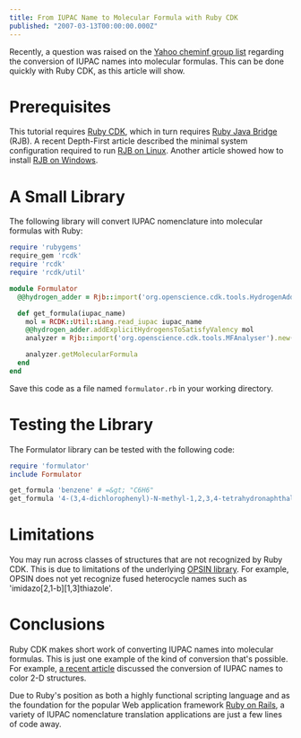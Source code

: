 ```yaml
---
title: From IUPAC Name to Molecular Formula with Ruby CDK
published: "2007-03-13T00:00:00.000Z"
---
```


Recently, a question was raised on the [Yahoo cheminf group list](http://tech.groups.yahoo.com/group/chemoinf/) regarding the conversion of IUPAC names into molecular formulas. This can be done quickly with Ruby CDK, as this article will show.

# Prerequisites

This tutorial requires [Ruby CDK](http://depth-first.com/articles/2006/10/30/agile-chemical-informatics-development-with-cdk-and-ruby-rcdk-0-3-0), which in turn requires [Ruby Java Bridge](http://rjb.rubyforge.org/) (RJB). A recent Depth-First article described the minimal system configuration required to run [RJB on Linux](http://depth-first.com/articles/2006/08/26/scripting-java-libraries-with-ruby-java-bridge). Another article showed how to install [RJB on Windows](http://depth-first.com/articles/2006/10/12/running-ruby-java-bridge-on-windows).

# A Small Library

The following library will convert IUPAC nomenclature into molecular formulas with Ruby:

```ruby
require 'rubygems'
require_gem 'rcdk'
require 'rcdk'
require 'rcdk/util'

module Formulator
  @@hydrogen_adder = Rjb::import('org.openscience.cdk.tools.HydrogenAdder').new

  def get_formula(iupac_name)
    mol = RCDK::Util::Lang.read_iupac iupac_name
    @@hydrogen_adder.addExplicitHydrogensToSatisfyValency mol
    analyzer = Rjb::import('org.openscience.cdk.tools.MFAnalyser').new(mol)

    analyzer.getMolecularFormula
  end
end
```

Save this code as a file named `formulator.rb` in your working directory.

# Testing the Library

The Formulator library can be tested with the following code:

```ruby
require 'formulator'
include Formulator

get_formula 'benzene' # =&gt; "C6H6"
get_formula '4-(3,4-dichlorophenyl)-N-methyl-1,2,3,4-tetrahydronaphthalen-1-amine' # =&gt; "C17H17NCl2"
```

# Limitations

You may run across classes of structures that are not recognized by Ruby CDK. This is due to limitations of the underlying [OPSIN library](http://depth-first.com/articles/tag/opsin). For example, OPSIN does not yet recognize fused heterocycle names such as 'imidazo[2,1-b][1,3]thiazole'.

# Conclusions

Ruby CDK makes short work of converting IUPAC names into molecular formulas. This is just one example of the kind of conversion that's possible. For example, [a recent article](http://depth-first.com/articles/2006/10/30/agile-chemical-informatics-development-with-cdk-and-ruby-rcdk-0-3-0) discussed the conversion of IUPAC names to color 2-D structures.

Due to Ruby's position as both a highly functional scripting language and as the foundation for the popular Web application framework [Ruby on Rails](http://www.rubyonrails.org/), a variety of IUPAC nomenclature translation applications are just a few lines of code away.